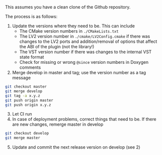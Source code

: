 This assumes you have a clean clone of the Github repository.

The process is as follows:
1. Update the versions where they need to be. This can include
    - The CMake version numbers in `./CMakeLists.txt`
    - The LV2 version number in `./cmake/LV2Config.cmake` if there was changes to the LV2 ports and addition/removal of options that affect the ABI of the plugin (not the library!)
    - The VST version number if there was changes to the internal VST state format
    - Check for missing or wrong `@since` version numbers in Doxygen comments
2. Merge develop in master and tag; use the version number as a tag message
```bash
git checkout master
git merge develop
git tag -a x.y.z
git push origin master
git push origin x.y.z
```
3. Let CI run
4. In case of deployment problems, correct things that need to be. If there are new changes, remerge master in develop
```bash
git checkout develop
git merge master
```
5. Update and commit the next release version on develop (see 2)
